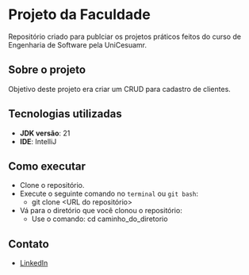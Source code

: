 # Projeto da Faculdade

Repositório criado para publciar os projetos práticos feitos do curso de Engenharia de Software pela UniCesuamr.

## Sobre o projeto

Objetivo deste projeto era criar um CRUD para cadastro de clientes.

## Tecnologias utilizadas

- **JDK versão**: 21
- **IDE**: IntelliJ

## Como executar
* Clone o repositório.
*  Execute o seguinte comando no `terminal` ou `git bash`:
   * git clone <URL do repositório>
* Vá para o diretório que você clonou o repositório:
  * Use o comando: cd caminho_do_diretorio

## Contato

* [LinkedIn](https://www.linkedin.com/in/joseerbwolf/)
